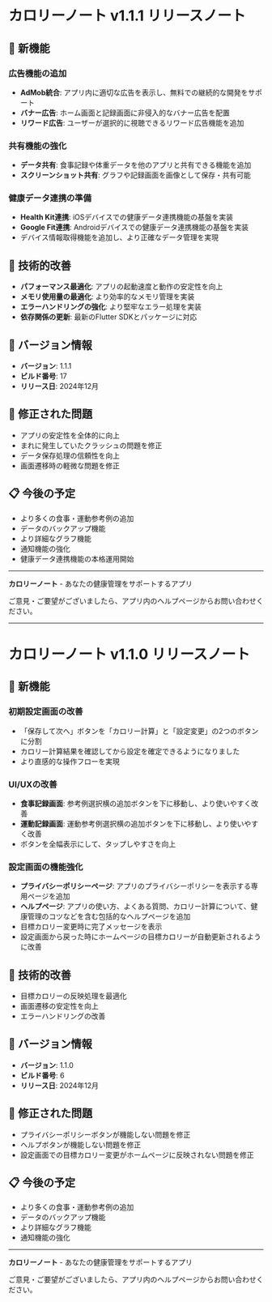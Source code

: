 # カロリーノート v1.1.1 リリースノート

## 🎉 新機能

### 広告機能の追加
- **AdMob統合**: アプリ内に適切な広告を表示し、無料での継続的な開発をサポート
- **バナー広告**: ホーム画面と記録画面に非侵入的なバナー広告を配置
- **リワード広告**: ユーザーが選択的に視聴できるリワード広告機能を追加

### 共有機能の強化
- **データ共有**: 食事記録や体重データを他のアプリと共有できる機能を追加
- **スクリーンショット共有**: グラフや記録画面を画像として保存・共有可能

### 健康データ連携の準備
- **Health Kit連携**: iOSデバイスでの健康データ連携機能の基盤を実装
- **Google Fit連携**: Androidデバイスでの健康データ連携機能の基盤を実装
- デバイス情報取得機能を追加し、より正確なデータ管理を実現

## 🔧 技術的改善

- **パフォーマンス最適化**: アプリの起動速度と動作の安定性を向上
- **メモリ使用量の最適化**: より効率的なメモリ管理を実装
- **エラーハンドリングの強化**: より堅牢なエラー処理を実装
- **依存関係の更新**: 最新のFlutter SDKとパッケージに対応

## 📱 バージョン情報

- **バージョン**: 1.1.1
- **ビルド番号**: 17
- **リリース日**: 2024年12月

## 🐛 修正された問題

- アプリの安定性を全体的に向上
- まれに発生していたクラッシュの問題を修正
- データ保存処理の信頼性を向上
- 画面遷移時の軽微な問題を修正

## 📋 今後の予定

- より多くの食事・運動参考例の追加
- データのバックアップ機能
- より詳細なグラフ機能
- 通知機能の強化
- 健康データ連携機能の本格運用開始

---

**カロリーノート** - あなたの健康管理をサポートするアプリ

ご意見・ご要望がございましたら、アプリ内のヘルプページからお問い合わせください。

---

# カロリーノート v1.1.0 リリースノート

## 🎉 新機能

### 初期設定画面の改善
- 「保存して次へ」ボタンを「カロリー計算」と「設定変更」の2つのボタンに分割
- カロリー計算結果を確認してから設定を確定できるようになりました
- より直感的な操作フローを実現

### UI/UXの改善
- **食事記録画面**: 参考例選択横の追加ボタンを下に移動し、より使いやすく改善
- **運動記録画面**: 運動参考例選択横の追加ボタンを下に移動し、より使いやすく改善
- ボタンを全幅表示にして、タップしやすさを向上

### 設定画面の機能強化
- **プライバシーポリシーページ**: アプリのプライバシーポリシーを表示する専用ページを追加
- **ヘルプページ**: アプリの使い方、よくある質問、カロリー計算について、健康管理のコツなどを含む包括的なヘルプページを追加
- 目標カロリー変更時に完了メッセージを表示
- 設定画面から戻った時にホームページの目標カロリーが自動更新されるように改善

## 🔧 技術的改善

- 目標カロリーの反映処理を最適化
- 画面遷移の安定性を向上
- エラーハンドリングの改善

## 📱 バージョン情報

- **バージョン**: 1.1.0
- **ビルド番号**: 6
- **リリース日**: 2024年12月

## 🐛 修正された問題

- プライバシーポリシーボタンが機能しない問題を修正
- ヘルプボタンが機能しない問題を修正
- 設定画面での目標カロリー変更がホームページに反映されない問題を修正

## 📋 今後の予定

- より多くの食事・運動参考例の追加
- データのバックアップ機能
- より詳細なグラフ機能
- 通知機能の強化

---

**カロリーノート** - あなたの健康管理をサポートするアプリ

ご意見・ご要望がございましたら、アプリ内のヘルプページからお問い合わせください。
